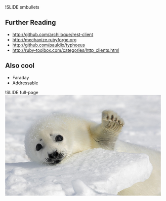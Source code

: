 !SLIDE smbullets
## Further Reading ##
* http://github.com/archiloque/rest-client
* http://mechanize.rubyforge.org
* http://github.com/pauldix/typhoeus
* http://ruby-toolbox.com/categories/http_clients.html

## Also cool ##
* Faraday
* Addressable

!SLIDE full-page
![wave seal](wave_seal.jpg)
